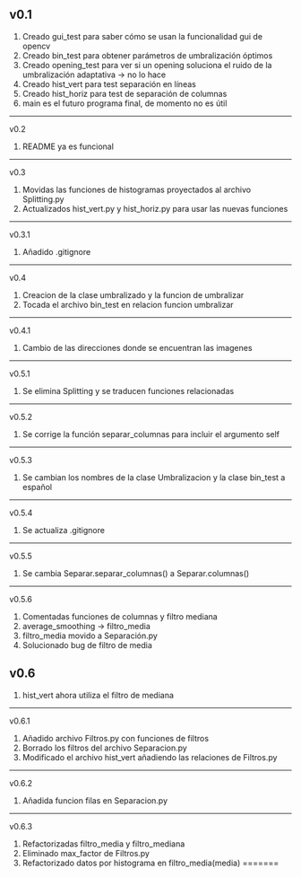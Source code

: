 v0.1
----------
1. Creado gui_test para saber cómo se usan la funcionalidad gui de opencv
2. Creado bin_test para obtener parámetros de umbralización óptimos
3. Creado opening_test para ver si un opening soluciona el ruido de la 
umbralización adaptativa -> no lo hace
4. Creado hist_vert para test separación en líneas
5. Creado hist_horiz para test de separación de columnas
6. main es el futuro programa final, de momento no es útil

----------
v0.2
1. README ya es funcional

----------
v0.3
1. Movidas las funciones de histogramas proyectados al archivo Splitting.py
2. Actualizados hist_vert.py y hist_horiz.py para usar las nuevas funciones

----------
v0.3.1
1. Añadido .gitignore

----------
v0.4
1. Creacion de la clase umbralizado y la funcion de umbralizar
2. Tocada el archivo bin_test en relacion funcion umbralizar

----------
v0.4.1
1. Cambio de las direcciones donde se encuentran las imagenes

----------
v0.5.1
1. Se elimina Splitting y se traducen funciones relacionadas

----------
v0.5.2
1. Se corrige la función separar_columnas para incluir el argumento self

----------
v0.5.3
1. Se cambian los nombres de la clase Umbralizacion y la clase bin_test a español

----------
v0.5.4
1. Se actualiza .gitignore

----------
v0.5.5
1. Se cambia Separar.separar_columnas() a Separar.columnas()

----------
v0.5.6
1. Comentadas funciones de columnas y filtro mediana
2. average_smoothing -> filtro_media
3. filtro_media movido a Separación.py
4. Solucionado bug de filtro de media

v0.6
----------
1. hist_vert ahora utiliza el filtro de mediana
----------
v0.6.1
1. Añadido archivo Filtros.py con funciones de filtros
2. Borrado los filtros del archivo Separacion.py
3. Modificado el archivo hist_vert añadiendo las relaciones de Filtros.py
----------
v0.6.2
1. Añadida funcion filas en Separacion.py

----------
v0.6.3
1. Refactorizadas filtro_media y filtro_mediana
2. Eliminado max_factor de Filtros.py
3. Refactorizado datos por histograma en filtro_media(media)
=======




